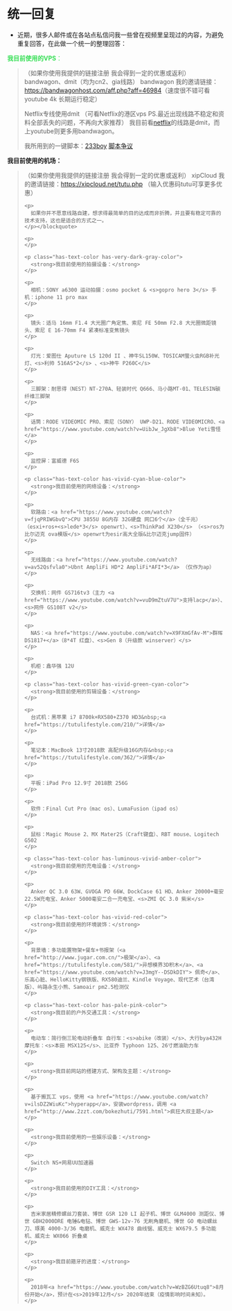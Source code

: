 # 统一回复

* 近期，很多人邮件或在各站点私信问我一些曾在视频里呈现过的内容，为避免重复回答，在此做一个统一的整理回答：</p>

<p style="color:#36df55" class="has-text-color">
  <strong>我目前使用的VPS</strong>：
</p>

<blockquote class="wp-block-quote">
  <p>
    （如果你使用我提供的链接注册 我会得到一定的优惠或返利） bandwagon、dmit（均为cn2、gia线路） bandwagon 我的邀请链接：<a href="https://bandwagonhost.com/aff.php?aff=46984">https://bandwagonhost.com/aff.php?aff=46984</a>（速度很不错可看youtube 4k 长期运行稳定）
  </p>

  <p>
    Netflix专线使用dmit （可看Netflix的港区vps PS.最近出现线路不稳定和资料全部丢失的问题，不再向大家推荐） 我目前看<a href="https://www.youtube.com/watch?v=0_ccGsfLqdA">netflix</a>的线路是dmit，而上youtube则更多用bandwagon。
  </p>

  <p>
    我所用到的一键脚本：<a href="https://github.com/233boy/v2ray/wiki/V2Ray%E4%B8%80%E9%94%AE%E5%AE%89%E8%A3%85%E8%84%9A%E6%9C%AC" class="aioseop-link">233boy</a> <a href="https://github.com/233boy/v2ray/issues/375" class="aioseop-link">脚本争议</a>
  </p>
</blockquote>

<p class="has-text-color has-vivid-purple-color">
  <strong>我目前使用的机场：</strong>
</p>

<blockquote class="wp-block-quote">
  <p>
    （如果你使用我提供的链接注册 我会得到一定的优惠或返利） xipCloud 我的邀请链接：<a href="https://xipcloud.net/tutu.php">https://xipcloud.net/tutu.php</a> （输入优惠码tutu可享更多优惠）

    <p>
      如果你并不愿意线路自建，想求得最简单的目的达成而非折腾，并且要有稳定可靠的技术支持，这也是适合的方式之一。
    </p></blockquote>

    <p>
    </p>

    <p class="has-text-color has-very-dark-gray-color">
      <strong>我目前使用的拍摄设备：</strong>
    </p>

    <p>
      相机：SONY a6300 运动拍摄：osmo pocket & <s>gopro hero 3</s> 手机：iphone 11 pro max
    </p>

    <p>
      镜头：适马 16mm F1.4 大光圈广角定焦、索尼 FE 50mm F2.8 大光圈微距镜头、索尼 E 16-70mm F4 紧凑标准变焦镜头
    </p>

    <p>
      灯光：爱图仕 Aputure LS 120d II 、神牛SL150W、TOSICAM萤火虫RGB补光灯、<s>利帅 516AS*2</s> 、<s>神牛 P260C</s>
    </p>

    <p>
      三脚架：耐思得（NEST）NT-270A、轻装时代 Q666、马小路MT-01、TELESIN碳纤维三脚架
    </p>

    <p>
      话筒：RODE VIDEOMIC PRO、索尼（SONY） UWP-D21、RODE VIDEOMICRO、<a href="https://www.youtube.com/watch?v=UibJw_JgXb8">Blue Yeti雪怪</a>
    </p>

    <p>
      监控屏：富威德 F6S
    </p>

    <p class="has-text-color has-vivid-cyan-blue-color">
      <strong>我目前使用的网络设备：</strong>
    </p>

    <p>
      软路由：<a href="https://www.youtube.com/watch?v=fjqPRIWGbvQ">CPU 3855U 8G内存 32G硬盘 网口6个</a>（全千兆） （esxi+ros+<s>lede*3</s> openwrt）、<s>ThinkPad X230</s> （<s>ros为比尔迈克 ova模版</s> openwrt为esir高大全版&比尔迈克jump固件）
    </p>

    <p>
      无线路由：<a href="https://www.youtube.com/watch?v=av52Qsfvla0">Ubnt AmpliFi HD*2 AmpliFi*AFI*3</a> （仅作为ap）
    </p>

    <p>
      交换机：网件 GS716tv3（主力 <a href="https://www.youtube.com/watch?v=vuD9mZtuV7U">支持lacp</a>）、<s>网件 GS108T v2</s>
    </p>

    <p>
      NAS：<a href="https://www.youtube.com/watch?v=X9FXmGfAv-M">群晖DS1817+</a>（8*4T 红盘）、<s>Gen 8（升级款 winserver）</s>
    </p>

    <p>
      机柜：鑫华强 12U
    </p>

    <p class="has-text-color has-vivid-green-cyan-color">
      <strong>我目前使用的剪辑设备：</strong>
    </p>

    <p>
      台式机：黑苹果 i7 8700k+RX580+Z370 HD3&nbsp;<a href="https://tutulifestyle.com/210/">详情</a>
    </p>

    <p>
      笔记本：MacBook 13寸2018款 高配升级16G内存&nbsp;<a href="https://tutulifestyle.com/362/">详情</a>
    </p>

    <p>
      平板：iPad Pro 12.9寸 2018款 256G
    </p>

    <p>
      软件：Final Cut Pro（mac os）、LumaFusion（ipad os）
    </p>

    <p>
      鼠标：Magic Mouse 2、MX Mater2S（Craft键盘）、RBT mouse、Logitech G502
    </p>

    <p class="has-text-color has-luminous-vivid-amber-color">
      <strong>我目前使用的充电设备：</strong>
    </p>

    <p>
      Anker QC 3.0 63W、GVOGA PD 66W、DockCase 61 HD、Anker 20000+毫安 22.5W充电宝、Anker 5000毫安二合一充电宝、<s>ZMI QC 3.0 紫米</s>
    </p>

    <p class="has-text-color has-vivid-red-color">
      <strong>我目前使用的环境装饰：</strong>
    </p>

    <p>
      背景墙：多功能置物架+餐车+书报架（<a href="http://www.jugar.com.cn/">极架</a>）、<a href="https://tutulifestyle.com/581/">异想模界3D积木</a>、<a href="https://www.youtube.com/watch?v=J3mgY--DSDkDIY"> 佩奇</a>、乐高心脏、HelloKitty钢铁版、RX580迪兰、Kindle Voyage、现代艺术（台湾版）、屿路永生小熊、Samoair pm2.5检测仪
    </p>

    <p class="has-text-color has-pale-pink-color">
      <strong>我目前的户外交通工具：</strong>
    </p>

    <p>
      电动车：简行倒三轮电动折叠车 自行车：<s>abike（改装）</s>、大行bya432H 摩托车：<s>本田 MSX125</s>、比亚乔 Typhoon 125、26寸燃油助力车
    </p>

    <p>
      <strong>我目前网站的搭建方式、架构及主题：</strong>
    </p>

    <p>
      基于搬瓦工 vps，使用 <a href="https://www.youtube.com/watch?v=ilsDZ2WiuKc">hyperapp</a>，安装wordpress，调用 <a href="http://www.2zzt.com/bokezhuti/7591.html">疯狂大叔主题</a>
    </p>

    <p>
      <strong>我目前使用的一些娱乐设备：</strong>
    </p>

    <p>
      Switch NS+网易UU加速器
    </p>

    <p>
      <strong>我目前使用的DIY工具：</strong>
    </p>

    <p>
      吉米家居精修螺丝刀套装、博世 GSR 120 LI 起子机、博世 GLM4000 测距仪、博世 GBH2000DRE 电锤&电钻、博世 GWS-12v-76 无刷角磨机、博世 GO 电动螺丝刀、琢美 4000-3/36 电磨机、威克士 WX478 曲线锯、威克士 WX679.5 多功能机、威克士 WX066 折叠桌
    </p>

    <p>
      <strong>我目前箍牙的进度：</strong>
    </p>

    <p>
      2018年<a href="https://www.youtube.com/watch?v=WzBZG6Utuq8">8月份开始</a>，预计在<s>2019年12月</s> 2020年结束（疫情影响时间未知）。
    </p>

